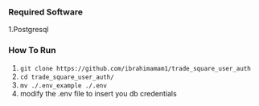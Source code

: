 ### Required Software
1.Postgresql

### How To Run

1. ```git clone https://github.com/ibrahimamam1/trade_square_user_auth```
2. ```cd trade_square_user_auth/```
3. ```mv ./.env_example ./.env```
4. modify the .env file to insert you db credentials